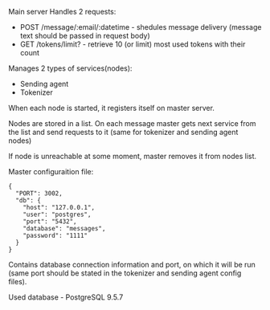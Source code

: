 Main server
Handles 2 requests:
- POST /message/:email/:datetime - shedules message delivery (message text should be passed in request body)
- GET /tokens/limit? - retrieve 10 (or limit) most used tokens with their count

Manages 2 types of services(nodes):
  - Sending agent
  - Tokenizer

When each node is started, it registers itself on master server.

Nodes are stored in a list. On each message master gets next service from the list
and send requests to it (same for tokenizer and sending agent nodes)

If node is unreachable at some moment, master removes it from nodes list.

Master configuraition file:

```
{
  "PORT": 3002,
  "db": {
    "host": "127.0.0.1",
    "user": "postgres",
    "port": "5432",
    "database": "messages",
    "password": "1111"
  }
}
```

Contains database connection information and  port, on which it will be run 
(same port should be stated in the tokenizer and sending agent config files).

Used database - PostgreSQL 9.5.7
